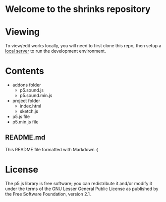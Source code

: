 # Welcome to the shrinks repository

# Viewing

To view/edit works locally, you will need to first clone this repo, then setup a [local server](https://github.com/processing/p5.js/wiki/Local-server) to run the development environment.

# Contents

* addons folder
  * p5.sound.js
  * p5.sound.min.js
* project folder
  * index.html
  * sketch.js
* p5.js file
* p5.min.js file

## README.md

This README file formatted with Markdown :)

# License

The p5.js library is free software; you can redistribute it and/or modify it under the terms of the GNU Lesser General Public License as published by the Free Software Foundation, version 2.1.
